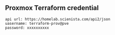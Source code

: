 ## Proxmox Terraform credential
```
api url: https://homelab.scienista.com/api2/json
uasername: terraform-prov@pve
password: xxxxxxxxxx
```
